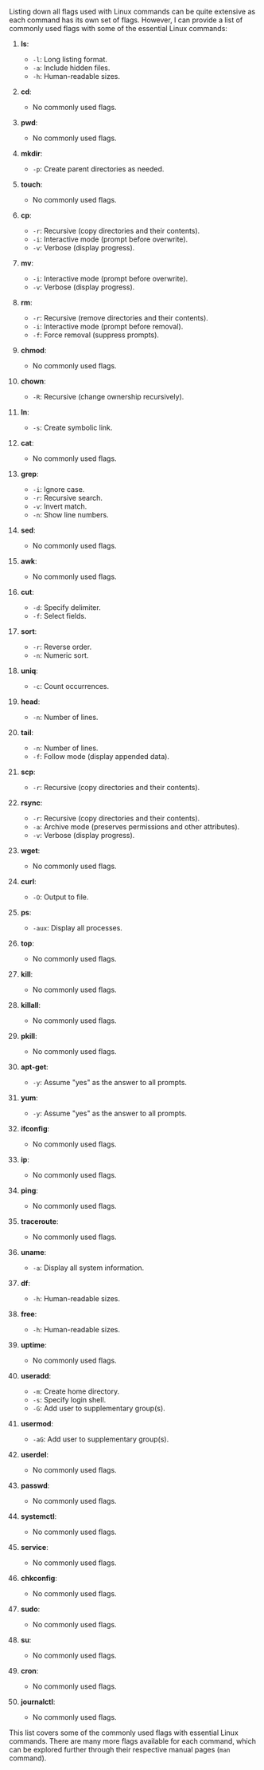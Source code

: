 Listing down all flags used with Linux commands can be quite extensive as each command has its own set of flags. However, I can provide a list of commonly used flags with some of the essential Linux commands:

1. **ls**:
   - `-l`: Long listing format.
   - `-a`: Include hidden files.
   - `-h`: Human-readable sizes.

2. **cd**:
   - No commonly used flags.

3. **pwd**:
   - No commonly used flags.

4. **mkdir**:
   - `-p`: Create parent directories as needed.

5. **touch**:
   - No commonly used flags.

6. **cp**:
   - `-r`: Recursive (copy directories and their contents).
   - `-i`: Interactive mode (prompt before overwrite).
   - `-v`: Verbose (display progress).

7. **mv**:
   - `-i`: Interactive mode (prompt before overwrite).
   - `-v`: Verbose (display progress).

8. **rm**:
   - `-r`: Recursive (remove directories and their contents).
   - `-i`: Interactive mode (prompt before removal).
   - `-f`: Force removal (suppress prompts).

9. **chmod**:
   - No commonly used flags.

10. **chown**:
    - `-R`: Recursive (change ownership recursively).

11. **ln**:
    - `-s`: Create symbolic link.

12. **cat**:
    - No commonly used flags.

13. **grep**:
    - `-i`: Ignore case.
    - `-r`: Recursive search.
    - `-v`: Invert match.
    - `-n`: Show line numbers.

14. **sed**:
    - No commonly used flags.

15. **awk**:
    - No commonly used flags.

16. **cut**:
    - `-d`: Specify delimiter.
    - `-f`: Select fields.

17. **sort**:
    - `-r`: Reverse order.
    - `-n`: Numeric sort.

18. **uniq**:
    - `-c`: Count occurrences.

19. **head**:
    - `-n`: Number of lines.

20. **tail**:
    - `-n`: Number of lines.
    - `-f`: Follow mode (display appended data).

21. **scp**:
    - `-r`: Recursive (copy directories and their contents).

22. **rsync**:
    - `-r`: Recursive (copy directories and their contents).
    - `-a`: Archive mode (preserves permissions and other attributes).
    - `-v`: Verbose (display progress).

23. **wget**:
    - No commonly used flags.

24. **curl**:
    - `-O`: Output to file.

25. **ps**:
    - `-aux`: Display all processes.

26. **top**:
    - No commonly used flags.

27. **kill**:
    - No commonly used flags.

28. **killall**:
    - No commonly used flags.

29. **pkill**:
    - No commonly used flags.

30. **apt-get**:
    - `-y`: Assume "yes" as the answer to all prompts.

31. **yum**:
    - `-y`: Assume "yes" as the answer to all prompts.

32. **ifconfig**:
    - No commonly used flags.

33. **ip**:
    - No commonly used flags.

34. **ping**:
    - No commonly used flags.

35. **traceroute**:
    - No commonly used flags.

36. **uname**:
    - `-a`: Display all system information.

37. **df**:
    - `-h`: Human-readable sizes.

38. **free**:
    - `-h`: Human-readable sizes.

39. **uptime**:
    - No commonly used flags.

40. **useradd**:
    - `-m`: Create home directory.
    - `-s`: Specify login shell.
    - `-G`: Add user to supplementary group(s).

41. **usermod**:
    - `-aG`: Add user to supplementary group(s).

42. **userdel**:
    - No commonly used flags.

43. **passwd**:
    - No commonly used flags.

44. **systemctl**:
    - No commonly used flags.

45. **service**:
    - No commonly used flags.

46. **chkconfig**:
    - No commonly used flags.

47. **sudo**:
    - No commonly used flags.

48. **su**:
    - No commonly used flags.

49. **cron**:
    - No commonly used flags.

50. **journalctl**:
    - No commonly used flags.

This list covers some of the commonly used flags with essential Linux commands. There are many more flags available for each command, which can be explored further through their respective manual pages (`man` command).
